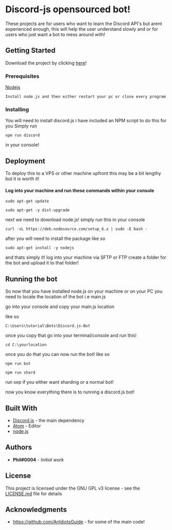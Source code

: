 # Discord-js opensourced bot!

These projects are for users who want to learn the Discord API's but arent experienced enough,
this will help the user understand slowly and or for users who just want a bot to mess around with!

## Getting Started

Download the project by clicking [here](https://github.com/DopeDealers/discord-js-bot)!

### Prerequisites
[Nodejs](https://nodejs.org/dist/v8.11.3/node-v8.11.3-x64.msi)

```
Install node.js and then either restart your pc or close every program
```

### Installing

You will need to install discord.js
i have included an NPM script to do this for you
Simply run 
```
npm run discord
```
in your console!


## Deployment

To deploy this to a VPS or other machine
upfront this may be a bit lengthy but it is worth it!

#### Log into your machine and run these commands within your console
```
sudo apt-get update

sudo apt-get -y dist-upgrade
```
next we need to download node.js!
simply run this in your console

```
curl -sL https://deb.nodesource.com/setup_6.x | sudo -E bash -
```

after you will need to install the package
like so
```
sudo apt-get install -y nodejs
```

and thats simply it! log into your machine via SFTP or FTP
create a folder for the bot and upload it to that folder!


## Running the bot

So now that you have installed node.js on your machine or on your PC
you need to locate the location of the bot i.e main.js

go into your console and copy your main.js location

like so

```
C:\Users\tutorial\Bots\Discord.js-Bot
```
once you copy that go into your terminal/console
and run this!

```
cd C:\yourlocation
```

once you do that you can now run the bot!
like so

```
npm run bot

npm run shard
```
run sep if you either want sharding or a normal bot!


now you know everything there is to running a discord.js bot!

## Built With

* [Discord.js](https://discord.js.org/#/) - the main dependency 
* [Atom](https://atom.io/) - Editor
* [node.js](https://nodejs.org/)

## Authors

* **Phil#0004** - *Initial work*


## License

This project is licensed under the GNU GPL v3 license - see the [LICENSE.md](https://github.com/DopeDealers/discord-js-bot/blob/master/LICENSE) file for details

## Acknowledgments

* https://github.com/AnIdiotsGuide - for some of the main code!
